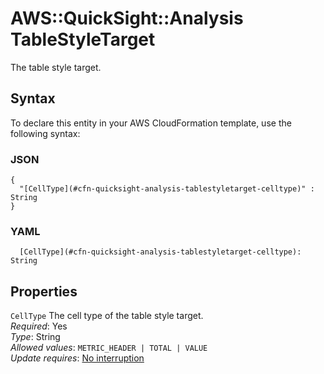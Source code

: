 # AWS::QuickSight::Analysis TableStyleTarget<a name="aws-properties-quicksight-analysis-tablestyletarget"></a>

The table style target\.

## Syntax<a name="aws-properties-quicksight-analysis-tablestyletarget-syntax"></a>

To declare this entity in your AWS CloudFormation template, use the following syntax:

### JSON<a name="aws-properties-quicksight-analysis-tablestyletarget-syntax.json"></a>

```
{
  "[CellType](#cfn-quicksight-analysis-tablestyletarget-celltype)" : String
}
```

### YAML<a name="aws-properties-quicksight-analysis-tablestyletarget-syntax.yaml"></a>

```
  [CellType](#cfn-quicksight-analysis-tablestyletarget-celltype): String
```

## Properties<a name="aws-properties-quicksight-analysis-tablestyletarget-properties"></a>

`CellType`  <a name="cfn-quicksight-analysis-tablestyletarget-celltype"></a>
The cell type of the table style target\.  
*Required*: Yes  
*Type*: String  
*Allowed values*: `METRIC_HEADER | TOTAL | VALUE`  
*Update requires*: [No interruption](https://docs.aws.amazon.com/AWSCloudFormation/latest/UserGuide/using-cfn-updating-stacks-update-behaviors.html#update-no-interrupt)